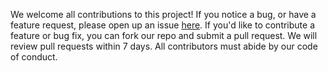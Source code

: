 We welcome all contributions to this project! 
If you notice a bug, or have a feature request, please open up an issue [here](https://github.com/UBC-MDS/DSCI_532_Group102_Suicide_Squad/issues). 
If you'd like to contribute a feature or bug fix, you can fork our repo and submit a pull request. 
We will review pull requests within 7 days. All contributors must abide by our code of conduct.
